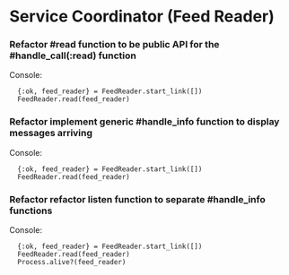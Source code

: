 # Service Coordinator (Feed Reader)

### Refactor #read function to be public API for the #handle_call(:read) function

Console:

      {:ok, feed_reader} = FeedReader.start_link([])
      FeedReader.read(feed_reader)

### Refactor implement generic #handle_info function to display messages arriving

Console:

      {:ok, feed_reader} = FeedReader.start_link([])
      FeedReader.read(feed_reader)

### Refactor refactor listen function to separate #handle_info functions

Console:

      {:ok, feed_reader} = FeedReader.start_link([])
      FeedReader.read(feed_reader)
      Process.alive?(feed_reader)
